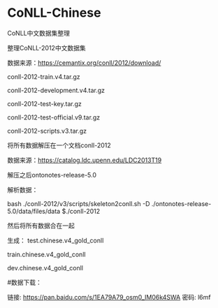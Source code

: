 # CoNLL-Chinese

CoNLL中文数据集整理

整理CoNLL-2012中文数据集

数据来源：https://cemantix.org/conll/2012/download/

conll-2012-train.v4.tar.gz

conll-2012-development.v4.tar.gz

conll-2012-test-key.tar.gz

conll-2012-test-official.v9.tar.gz

conll-2012-scripts.v3.tar.gz

将所有数据解压在一个文档conll-2012

数据来源：https://catalog.ldc.upenn.edu/LDC2013T19

解压之后ontonotes-release-5.0

解析数据：

bash ./conll-2012/v3/scripts/skeleton2conll.sh -D ./ontonotes-release-5.0/data/files/data $./conll-2012

然后将所有数据合在一起

生成：
test.chinese.v4_gold_conll

train.chinese.v4_gold_conll

dev.chinese.v4_gold_conll

#数据下载：

链接: https://pan.baidu.com/s/1EA79A79_osm0_IM06k4SWA  密码: l6mf
